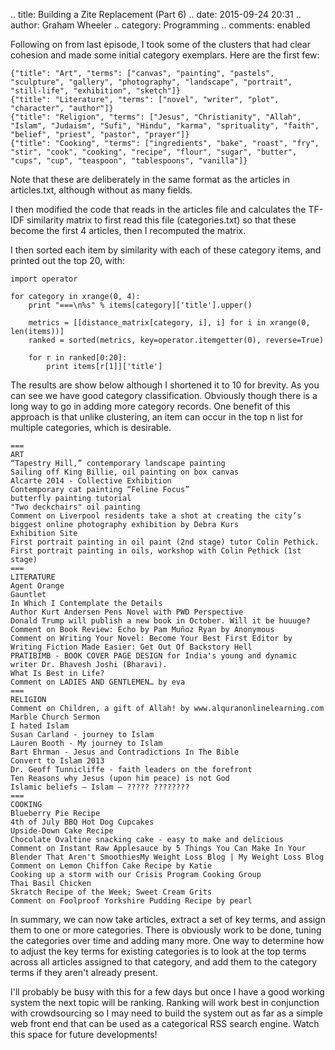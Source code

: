 .. title: Building a Zite Replacement (Part 6)
.. date: 2015-09-24 20:31
.. author: Graham Wheeler
.. category: Programming
.. comments: enabled


Following on from last episode, I took some of the clusters that had clear cohesion and made some initial category exemplars. Here are the first few:

	{"title": "Art", "terms": ["canvas", "painting", "pastels", "sculpture", "gallery", "photography", "landscape", "portrait", "still-life", "exhibition", "sketch"]}
	{"title": "Literature", "terms": ["novel", "writer", "plot", "character", "author"]}
	{"title": "Religion", "terms": ["Jesus", "Christianity", "Allah", "Islam", "Judaism", "Sufi", "Hindu", "karma", "sprituality", "faith", "belief", "priest", "pastor", "prayer"]}
	{"title": "Cooking", "terms": ["ingredients", "bake", "roast", "fry", "stir", "cook", "cooking", "recipe", "flour", "sugar", "butter", "cups", "cup", "teaspoon", "tablespoons", "vanilla"]}

Note that these are deliberately in the same format as the articles in articles.txt, although without as many fields.

I then modified the code that reads in the articles file and calculates the TF-IDF similarity matrix to first read this file (categories.txt) so that these become the first 4 articles, then I recomputed the matrix.

I then sorted each item by similarity with each of these category items, and printed out the top 20, with:

	import operator
	
	for category in xrange(0, 4):
	    print "===\n%s" % items[category]['title'].upper()
	    
	    metrics = [[distance_matrix[category, i], i] for i in xrange(0, len(items))]
	    ranked = sorted(metrics, key=operator.itemgetter(0), reverse=True)
	 
	    for r in ranked[0:20]:
	        print items[r[1]]['title']

The results are show below although I shortened it to 10 for brevity. As you can see we have good category classification. Obviously though there is a long way to go in adding more category records. One benefit of this approach is that unlike clustering, an item can occur in the top n list for multiple categories, which is desirable.

	===
	ART
	“Tapestry Hill,” contemporary landscape painting
	Sailing off King Billie, oil painting on box canvas
	Alcarte 2014 - Collective Exhibition
	Contemporary cat painting “Feline Focus”
	butterfly painting tutorial
	"Two deckchairs" oil painting
	Comment on Liverpool residents take a shot at creating the city’s biggest online photography exhibition by Debra Kurs
	Exhibition Site
	First portrait painting in oil paint (2nd stage) tutor Colin Pethick.
	First portrait painting in oils, workshop with Colin Pethick (1st stage)
	===
	LITERATURE
	Agent Orange
	Gauntlet
	In Which I Contemplate the Details
	Author Kurt Andersen Pens Novel with PWD Perspective
	Donald Trump will publish a new book in October. Will it be huuuge?
	Comment on Book Review: Echo by Pam Muñoz Ryan by Anonymous
	Comment on Writing Your Novel: Become Your Best First Editor by Writing Fiction Made Easier: Get Out Of Backstory Hell
	PRATIBIMB - BOOK COVER PAGE DESIGN for India's young and dynamic writer Dr. Bhavesh Joshi (Bharavi).
	What Is Best in Life?
	Comment on LADIES AND GENTLEMEN… by eva
	===
	RELIGION
	Comment on Children, a gift of Allah! by www.alquranonlinelearning.com
	Marble Church Sermon
	I hated Islam
	Susan Carland - journey to Islam
	Lauren Booth - My journey to Islam
	Bart Ehrman - Jesus and Contradictions In The Bible
	Convert to Islam 2013
	Dr. Geoff Tunnicliffe - faith leaders on the forefront
	Ten Reasons why Jesus (upon him peace) is not God
	Islamic beliefs – Islam – ????? ????????
	===
	COOKING
	Blueberry Pie Recipe
	4th of July BBQ Hot Dog Cupcakes
	Upside-Down Cake Recipe
	Chocolate Ovaltine snacking cake - easy to make and delicious
	Comment on Instant Raw Applesauce by 5 Things You Can Make In Your Blender That Aren't SmoothiesMy Weight Loss Blog | My Weight Loss Blog
	Comment on Lemon Chiffon Cake Recipe by Katie
	Cooking up a storm with our Crisis Program Cooking Group
	Thai Basil Chicken
	Skratch Recipe of the Week; Sweet Cream Grits
	Comment on Foolproof Yorkshire Pudding Recipe by pearl

In summary, we can now take articles, extract a set of key terms, and assign them to one or more categories. There is obviously work to be done, tuning the categories over time and adding many more. One way to determine how to adjust the key terms for existing categories is to look at the top terms across all articles assigned to that category, and add them to the category terms if they aren't already present.

I'll probably be busy with this for a few days but once I have a good working system the next topic will be ranking. Ranking will work best in conjunction with crowdsourcing so I may need to build the system out as far as a simple web front end that can be used as a categorical RSS search engine. Watch this space for future developments!

